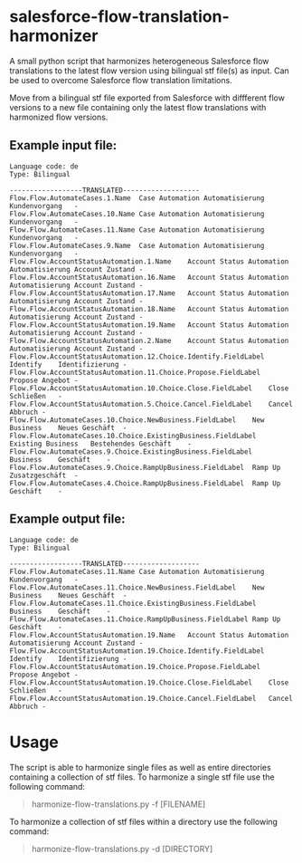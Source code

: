 # salesforce-flow-translation-harmonizer
A small python script that harmonizes heterogeneous Salesforce flow translations to the latest flow version using bilingual stf file(s) as input. Can be used to overcome Salesforce flow translation limitations.

Move from a bilingual stf file exported from Salesforce with diffferent flow versions to a new file containing only the latest flow translations with harmonized flow versions.

## Example input file:
```
Language code: de
Type: Bilingual

------------------TRANSLATED-------------------
Flow.Flow.AutomateCases.1.Name	Case Automation	Automatisierung Kundenvorgang	-
Flow.Flow.AutomateCases.10.Name	Case Automation	Automatisierung Kundenvorgang	-
Flow.Flow.AutomateCases.11.Name	Case Automation	Automatisierung Kundenvorgang	-
Flow.Flow.AutomateCases.9.Name	Case Automation	Automatisierung Kundenvorgang	-
Flow.Flow.AccountStatusAutomation.1.Name	Account Status Automation	Automatisierung Account Zustand	-
Flow.Flow.AccountStatusAutomation.16.Name	Account Status Automation	Automatisierung Account Zustand	-
Flow.Flow.AccountStatusAutomation.17.Name	Account Status Automation	Automatisierung Account Zustand	-
Flow.Flow.AccountStatusAutomation.18.Name	Account Status Automation	Automatisierung Account Zustand	-
Flow.Flow.AccountStatusAutomation.19.Name	Account Status Automation	Automatisierung Account Zustand	-
Flow.Flow.AccountStatusAutomation.2.Name	Account Status Automation	Automatisierung Account Zustand	-
Flow.Flow.AccountStatusAutomation.12.Choice.Identify.FieldLabel	Identify	Identifizierung	-
Flow.Flow.AccountStatusAutomation.11.Choice.Propose.FieldLabel	Propose	Angebot	-
Flow.Flow.AccountStatusAutomation.10.Choice.Close.FieldLabel	Close	Schließen	-
Flow.Flow.AccountStatusAutomation.5.Choice.Cancel.FieldLabel	Cancel	Abbruch	-
Flow.Flow.AutomateCases.10.Choice.NewBusiness.FieldLabel	New Business	Neues Geschäft	-
Flow.Flow.AutomateCases.10.Choice.ExistingBusiness.FieldLabel	Existing Business	Bestehendes Geschäft	-
Flow.Flow.AutomateCases.9.Choice.ExistingBusiness.FieldLabel	Business	Geschäft	-
Flow.Flow.AutomateCases.9.Choice.RampUpBusiness.FieldLabel	Ramp Up	Zusatzgeschäft	-
Flow.Flow.AutomateCases.4.Choice.RampUpBusiness.FieldLabel	Ramp Up	Geschäft	-
```
## Example output file:
```
Language code: de
Type: Bilingual

------------------TRANSLATED-------------------
Flow.Flow.AutomateCases.11.Name	Case Automation	Automatisierung Kundenvorgang	-
Flow.Flow.AutomateCases.11.Choice.NewBusiness.FieldLabel	New Business	Neues Geschäft	-
Flow.Flow.AutomateCases.11.Choice.ExistingBusiness.FieldLabel	Business	Geschäft	-
Flow.Flow.AutomateCases.11.Choice.RampUpBusiness.FieldLabel	Ramp Up	Geschäft	-
Flow.Flow.AccountStatusAutomation.19.Name	Account Status Automation	Automatisierung Account Zustand	-
Flow.Flow.AccountStatusAutomation.19.Choice.Identify.FieldLabel	Identify	Identifizierung	-
Flow.Flow.AccountStatusAutomation.19.Choice.Propose.FieldLabel	Propose	Angebot	-
Flow.Flow.AccountStatusAutomation.19.Choice.Close.FieldLabel	Close	Schließen	-
Flow.Flow.AccountStatusAutomation.19.Choice.Cancel.FieldLabel	Cancel	Abbruch	-
```

# Usage
The script is able to harmonize single files as well as entire directories containing a collection of stf files.
To harmonize a single stf file use the following command:
>harmonize-flow-translations.py -f [FILENAME]

To harmonize a collection of stf files within a directory use the following command:
>harmonize-flow-translations.py -d [DIRECTORY]


